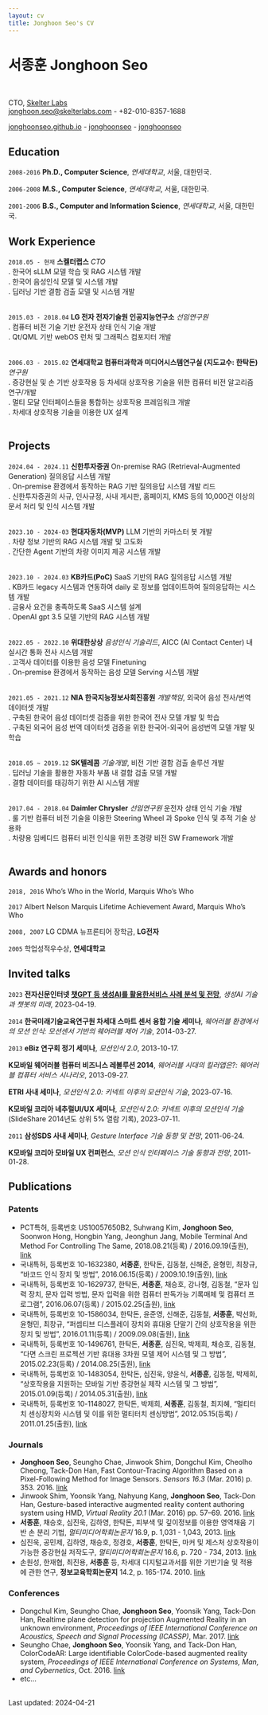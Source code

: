 ```yaml
---
layout: cv
title: Jonghoon Seo's CV
---
```

# 서종훈 Jonghoon Seo
<br/>

CTO, [Skelter Labs](https://skelterlabs.com<br/>)<br/>
<a href="jonghoon.seo@skelterlabs.com">jonghoon.seo@skelterlabs.com</a> - +82-010-8357-1688<br/>

<div id="webaddress">
  <a href="https://jonghoonseo.github.io"><i class="fa-solid fa-house"></i> jonghoonseo.github.io</a> -
  <a href="https://github.com/jonghoonseo"><i class="fa-brands fa-github"></i> jonghoonseo</a> -
  <a href="https://www.linkedin.com/in/jonghoonseo"><i class="fa-brands fa-linkedin"></i> jonghoonseo</a>
</div>

## Education

`2008-2016`
**Ph.D., Computer Science**, *연세대학교*, 서울, 대한민국.

`2006-2008`
**M.S., Computer Science**, *연세대학교*, 서울, 대한민국.

`2001-2006`
**B.S., Computer and Information Science**, *연세대학교*, 서울, 대한민국.

## Work Experience

`2018.05 - 현재`
**스켈터랩스** *CTO*<br/>
. 한국어 sLLM 모델 학습 및 RAG 시스템 개발<br/>
. 한국어 음성인식 모델 및 시스템 개발<br/>
. 딥러닝 기반 결함 검출 모델 및 시스템 개발<br/><br/>

`2015.03 - 2018.04`
**LG 전자 전자기술원 인공지능연구소** *선임연구원*<br/>
. 컴퓨터 비전 기술 기반 운전자 상태 인식 기술 개발<br/>
. Qt/QML 기반 webOS 런처 및 그래픽스 컴포지터 개발<br/><br/>

`2006.03 - 2015.02`
**연세대학교 컴퓨터과학과 미디어시스템연구실 (지도교수: 한탁돈)** *연구원*<br/>
. 증강현실 및 손 기반 상호작용 등 차세대 상호작용 기술을 위한 컴퓨터 비전 알고리즘 연구/개발<br/>
. 멀티 모달 인터페이스들을 통합하는 상호작용 프레임워크 개발<br/>
. 차세대 상호작용 기술을 이용한 UX 설계<br/><br/>

## Projects

`2024.04 - 2024.11` **신한투자증권**
On-premise RAG (Retrieval-Augmented Generation) 질의응답 시스템 개발<br/>
. On-premise 환경에서 동작하는 RAG 기반 질의응답 시스템 개발 리드<br/>
. 신한투자증권의 사규, 인사규정, 사내 게시판, 홈페이지, KMS 등의 10,000건 이상의 문서 처리 및 인식 시스템 개발<br/><br/>

`2023.10 - 2024-03` **현대자동차(MVP)**
LLM 기반의 카마스터 봇 개발<br/>
. 차량 정보 기반의 RAG 시스템 개발 및 고도화<br/>
. 간단한 Agent 기반의 차량 이미지 제공 시스템 개발<br/><br/>

`2023.10 - 2024.03` **KB카드(PoC)**
SaaS 기반의 RAG 질의응답 시스템 개발<br/>
. KB카드 legacy 시스템과 연동하여 daily 로 정보를 업데이트하여 질의응답하는 시스템 개발<br/>
. 금융사 요건을 충족하도록 SaaS 시스템 설계<br/>
. OpenAI gpt 3.5 모델 기반의 RAG 시스템 개발<br/><br/>

`2022.05 - 2022.10` **위대한상상**
*음성인식 기술리드*, AICC (AI Contact Center) 내 실시간 통화 전사 시스템 개발<br/>
. 고객사 데이터를 이용한 음성 모델 Finetuning<br/>
. On-premise 환경에서 동작하는 음성 모델 Serving 시스템 개발<br/><br/>

`2021.05 - 2021.12` **NIA 한국지능정보사회진흥원**
*개발책임*, 외국어 음성 전사/번역 데이터셋 개발<br/>
. 구축된 한국어 음성 데이터셋 검증을 위한 한국어 전사 모델 개발 및 학습<br/>
. 구축된 외국어 음성 번역 데이터셋 검증을 위한 한국어-외국어 음성번역 모델 개발 및 학습<br/><br/>

`2018.05 ~ 2019.12` **SK텔레콤**
*기술개발*, 비전 기반 결함 검출 솔루션 개발<br/>
. 딥러닝 기술을 활용한 자동차 부품 내 결함 검출 모델 개발<br/>
. 결함 데이터를 태깅하기 위한 AI 시스템 개발<br/><br/>

`2017.04 - 2018.04` **Daimler Chrysler**
*선임연구원* 운전자 상태 인식 기술 개발<br/>
. 룰 기반 컴퓨터 비전 기술을 이용한 Steering Wheel 과 Spoke 인식 및 추적 기술 상용화<br/>
. 차량용 임베디드 컴퓨터 비전 인식을 위한 초경량 비전 SW Framework 개발<br/><br/>

## Awards and honors

`2018, 2016` Who’s Who in the World, Marquis Who’s Who

`2017` Albert Nelson Marquis Lifetime Achievement Award, Marquis Who’s Who

`2008, 2007` LG CDMA 뉴프론티어 장학금, **LG전자**

`2005` 학업성적우수상, **연세대학교**

## Invited talks

`2023`
**전자신문인터넷 [챗GPT 등 생성AI를 활용한서비스 사례 분석 및 전망](https://conference.etnews.com/conf_info.html?uid=246)**, *생성AI 기술과 챗봇의 미래*, 2023-04-19.

`2014`
**한국미래기술교육연구원 차세대 스마트 센서 융합 기술 세미나**, *웨어러블 환경에서의 모션 인식: 모션센서 기반의 웨어러블 제어 기술*, 2014-03-27.

`2013`
**eBiz 연구회 정기 세미나**, *모션인식 2.0*, 2013-10-17.

**K모바일 웨어러블 컴퓨터 비즈니스 레볼루션 2014**, *웨어러블 시대의 킬러앱은?: 웨어러블 컴퓨터 서비스 시나리오*, 2013-09-27.

**ETRI 사내 세미나**, *모션인식 2.0: 키넥트 이후의 모션인식 기술*, 2023-07-16.

**K모바일 코리아 네추럴UI/UX 세미나**, *모션인식 2.0: 키넥트 이후의 모션인식 기술* (SlideShare 2014년도 상위 5% 열람 기록), 2023-07-11.

`2011`
**삼성SDS 사내 세미나**, *Gesture Interface 기술 동향 및 전망*, 2011-06-24.

**K모바일 코리아 모바일 UX 컨퍼런스**, *모션 인식 인터페이스 기술 동향과 전망*, 2011-01-28.

## Publications

### Patents

- PCT특허, 등록번호 US10057650B2, Suhwang Kim, **Jonghoon Seo**, Soonwon Hong, Hongbin Yang, Jeonghun Jang, Mobile Terminal And Method For Controlling The Same, 2018.08.21(등록) / 2016.09.19(출원), [link](https://patents.google.com/patent/US10057650B2/en)
- 국내특허, 등록번호 10-1632380, **서종훈**, 한탁돈, 김동철, 신해준, 윤형민, 최창규, “바코드 인식 장치 및 방법”, 2016.06.15(등록) / 2009.10.19(출원), [link](http://goo.gl/blEyD8)
- 국내특허, 등록번호 10-1629737, 한탁돈, **서종훈**, 채승호, 강나형, 김동철, “문자 입력 장치, 문자 입력 방법, 문자 입력을 위한 컴퓨터 판독가능 기록매체 및 컴퓨터 프로그램”, 2016.06.07(등록) / 2015.02.25(출원), [link](http://goo.gl/5mRFtE)
- 국내특허, 등록번호 10-1586034, 한탁돈, 윤준영, 신해준, 김동철, **서종훈**, 박선화, 윤형민, 최창규, “퍼셉티브 디스플레이 장치와 휴대용 단말기 간의 상호작용을 위한 장치 및 방법”, 2016.01.11(등록) / 2009.09.08(출원), [link](http://goo.gl/YRL6X2)
- 국내특허, 등록번호 10-1496761, 한탁돈, **서종훈**, 심진욱, 박제희, 채승호, 김동철, “다면 스크린 프로젝션 기반 휴대용 3차원 모델 제어 시스템 및 그 방법”, 2015.02.23(등록) / 2014.08.25(출원), [link](http://goo.gl/J7NUdt)
- 국내특허, 등록번호 10-1483054, 한탁돈, 심진욱, 양윤식, **서종훈**, 김동철, 박제희, “상호작용을 지원하는 모바일 기반 증강현실 제작 시스템 및 그 방법”, 2015.01.09(등록) / 2014.05.31(출원), [link](http://goo.gl/uetUuh)
- 국내특허, 등록번호 10-1148027, 한탁돈, 박제희, **서종훈**, 김동철, 최지혜, “멀티터치 센싱장치와 시스템 및 이를 위한 멀티터치 센싱방법”, 2012.05.15(등록) / 2011.01.25(출원), [link](http://goo.gl/0X1vAi)

### Journals

- **Jonghoon Seo**, Seungho Chae, Jinwook Shim, Dongchul Kim, Cheolho Cheong, Tack-Don Han, Fast Contour-Tracing Algorithm Based on a Pixel-Following Method for Image Sensors.
*Sensors 16.3* (Mar. 2016) p. 353. 2016. [link](http://dx.doi.org/10.3390/s16030353)
- Jinwook Shim, Yoonsik Yang, Nahyung Kang, **Jonghoon Seo**, Tack-Don Han, Gesture-based interactive augmented reality content authoring system using HMD,
*Virtual Reality 20.1* (Mar. 2016) pp. 57–69. 2016. [link](http://dx.doi.org/10.1007/s10055-016-0282-z)
- **서종훈**, 채승호, 심진욱, 김하영, 한탁돈, 피부색 및 깊이정보를 이용한 영역채움 기반 손 분리 기법, *멀티미디어학회논문지* 16.9, p. 1,031 - 1,043, 2013. [link](http://www.dbpia.co.kr/Journal/ArticleDetail/NODE02277885)
- 심진욱, 공민제, 김하영, 채승호, 정경호, **서종훈**, 한탁돈, 마커 및 제스처 상호작용이 가능한 증강현실 저작도구, *멀티미디어학회논문지* 16.6, p. 720 - 734, 2013. [link](http://www.dbpia.co.kr/Journal/ArticleDetail/NODE02224153)
- 손원성, 한재협, 최진용, **서종훈** 등, 차세대 디지털교과서를 위한 기반기술 및 적용에 관한 연구, **정보교육학회논문지** 14.2, p. 165-174. 2010. [link](http://www.earticle.net/Article.aspx?sn=121727)

### Conferences

- Dongchul Kim, Seungho Chae, **Jonghoon Seo**, Yoonsik Yang, Tack-Don Han, Realtime plane detection for projection Augmented Reality in an unknown environment,
*Proceedings of IEEE International Conference on Acoustics, Speech and Signal Processing (ICASSP)*, Mar. 2017. [link](https://doi.org/10.1109/ICASSP.2017.795305)
- Seungho Chae, **Jonghoon Seo**, Yoonsik Yang, and Tack-Don Han, ColorCodeAR: Large identifiable ColorCode-based augmented reality system,
*Proceedings of IEEE International Conference on Systems, Man, and Cybernetics*, Oct. 2016. [link](https://doi.org/10.1109/SMC.2016.7844630)
- etc...


<br/>Last updated: 2024-04-21<br/><br/>
